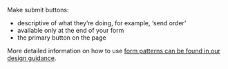 Make submit buttons:

- descriptive of what they’re doing, for example, ‘send order’
- available only at the end of your form
- the primary button on the page

More detailed information on how to use <a href="https://coop-design-manual.herokuapp.com/styles/forms/index.html">form patterns can be found in our design guidance</a>.
